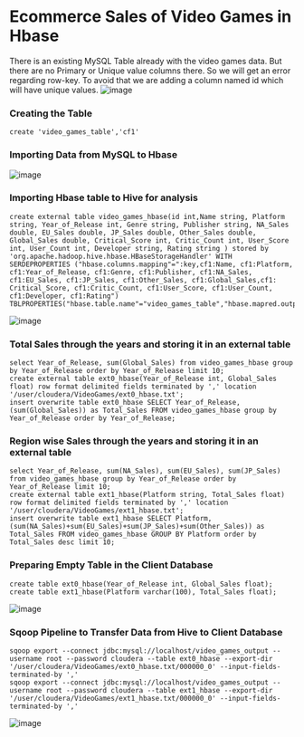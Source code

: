 # Ecommerce Sales of Video Games in Hbase
There is an existing MySQL Table already with the video games data. But there are no Primary or Unique value columns there. So we will get an error regarding row-key. To avoid that we are adding a column named id which will have unique values.
![image](https://github.com/abirbhattacharya82/IBM-Big-Data-Training-Projects/assets/70687014/6dd64f84-b6ff-4f37-842b-4b5f90c15b9c)

### Creating the Table
```
create 'video_games_table','cf1'
```
### Importing Data from MySQL to Hbase
![image](https://github.com/abirbhattacharya82/IBM-Big-Data-Training-Projects/assets/70687014/ed6bfdd0-ac43-4e5c-aad7-21c6da995597)

### Importing Hbase table to Hive for analysis
```
create external table video_games_hbase(id int,Name string, Platform string, Year_of_Release int, Genre string, Publisher string, NA_Sales double, EU_Sales double, JP_Sales double, Other_Sales double, Global_Sales double, Critical_Score int, Critic_Count int, User_Score int, User_Count int, Developer string, Rating string ) stored by 'org.apache.hadoop.hive.hbase.HBaseStorageHandler' WITH SERDEPROPERTIES ("hbase.columns.mapping"=":key,cf1:Name, cf1:Platform, cf1:Year_of_Release, cf1:Genre, cf1:Publisher, cf1:NA_Sales, cf1:EU_Sales, cf1:JP_Sales, cf1:Other_Sales, cf1:Global_Sales,cf1: Critical_Score, cf1:Critic_Count, cf1:User_Score, cf1:User_Count, cf1:Developer, cf1:Rating") TBLPROPERTIES("hbase.table.name"="video_games_table","hbase.mapred.output.outputtable"="video_games_table");
```
![image](https://github.com/abirbhattacharya82/IBM-Big-Data-Training-Projects/assets/70687014/e7e2fcc2-56e4-400d-8aea-b08a65171f4a)

### Total Sales through the years and storing it in an external table
```
select Year_of_Release, sum(Global_Sales) from video_games_hbase group by Year_of_Release order by Year_of_Release limit 10;
create external table ext0_hbase(Year_of_Release int, Global_Sales float) row format delimited fields terminated by ',' location '/user/cloudera/VideoGames/ext0_hbase.txt';
insert overwrite table ext0_hbase SELECT Year_of_Release, (sum(Global_Sales)) as Total_Sales FROM video_games_hbase group by Year_of_Release order by Year_of_Release;
```
### Region wise Sales through the years and storing it in an external table
```
select Year_of_Release, sum(NA_Sales), sum(EU_Sales), sum(JP_Sales) from video_games_hbase group by Year_of_Release order by Year_of_Release limit 10;
create external table ext1_hbase(Platform string, Total_Sales float) row format delimited fields terminated by ',' location '/user/cloudera/VideoGames/ext1_hbase.txt';
insert overwrite table ext1_hbase SELECT Platform, (sum(NA_Sales)+sum(EU_Sales)+sum(JP_Sales)+sum(Other_Sales)) as Total_Sales FROM video_games_hbase GROUP BY Platform order by Total_Sales desc limit 10;
```
### Preparing Empty Table in the Client Database
```
create table ext0_hbase(Year_of_Release int, Global_Sales float);
create table ext1_hbase(Platform varchar(100), Total_Sales float);
```
![image](https://github.com/abirbhattacharya82/IBM-Big-Data-Training-Projects/assets/70687014/4a3ce4b0-ad8d-4002-a657-eab155f61638)

### Sqoop Pipeline to Transfer Data from Hive to Client Database
```
sqoop export --connect jdbc:mysql://localhost/video_games_output --username root --password cloudera --table ext0_hbase --export-dir '/user/cloudera/VideoGames/ext0_hbase.txt/000000_0' --input-fields-terminated-by ','
sqoop export --connect jdbc:mysql://localhost/video_games_output --username root --password cloudera --table ext1_hbase --export-dir '/user/cloudera/VideoGames/ext1_hbase.txt/000000_0' --input-fields-terminated-by ','
```
![image](https://github.com/abirbhattacharya82/IBM-Big-Data-Training-Projects/assets/70687014/f9939c5c-81c5-4880-bc0b-9e18a01e7edf)
